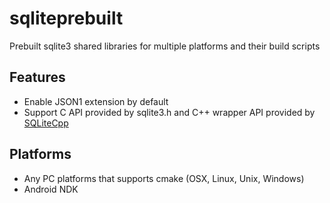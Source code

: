 # sqliteprebuilt
Prebuilt sqlite3 shared libraries for multiple platforms and their build scripts

## Features
* Enable JSON1 extension by default
* Support C API provided by sqlite3.h and C++ wrapper API provided by [SQLiteCpp](https://github.com/SRombauts/SQLiteCpp)

## Platforms
* Any PC platforms that supports cmake (OSX, Linux, Unix, Windows)
* Android NDK

